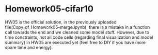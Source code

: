 # Homework05-cifar10

HW05 is the official solution, in the previously uploaded file(Copy_of_Homework05-merge.ipynb), there is a mistake in a function call towards the end and we cleaned some model stuff. However, due to time constraints, not all code cells (regarding final visualization and model summary) in HW05 are executed yet (feel free to DIY if you have more spare time and energy).
